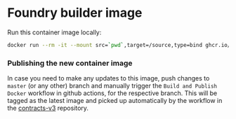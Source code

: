 
# Foundry builder image

Run this container image locally:

```zsh
docker run --rm -it --mount src=`pwd`,target=/source,type=bind ghcr.io/nayms/contracts-builder:latest
```

### Publishing the new container image

In case you need to make any updates to this image, push changes to `master` (or any other) branch and manually trigger the `Build and Publish Docker` workflow in github actions, for the respective branch. This will be tagged as the latest image and picked up automatically by the workflow in the [contracts-v3](https://github.com/nayms/contracts-v3) repository.
